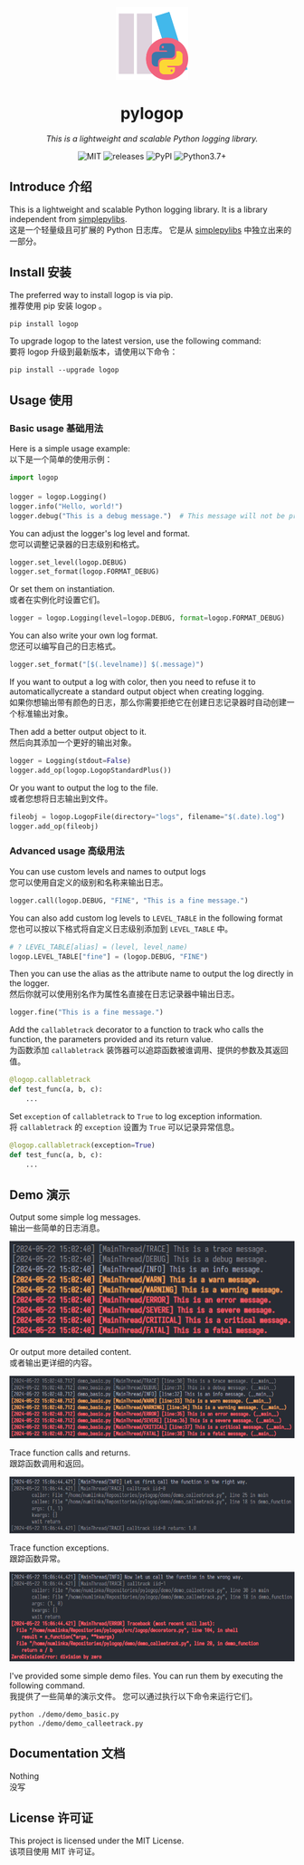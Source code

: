 <div align="center">
  <a style="text-decoration:none" href="https://github.com/numlinka/pylogop">
    <img width="128px" src="favicon.png" alt="pylogop">
  </a>
</dev>

<div align="center">

  # pylogop

  _This is a lightweight and scalable Python logging library._

</div>


<div align="center">
  <a style="text-decoration:none" href="https://opensource.org/license/mit">
    <img src="https://img.shields.io/badge/License-MIT-lightblue" alt="MIT"/>
  </a>
  <a style="text-decoration:none" href="https://pypi.org/project/logop">
    <img src="https://img.shields.io/badge/releases-v1.2.2-lightblue" alt="releases"/>
  </a>
  <a style="text-decoration:none" href="https://pypi.org/project/logop">
    <img src="https://img.shields.io/badge/PyPI-logop-lightblue" alt="PyPI"/>
  </a>
  <a style="text-decoration:none" href="https://www.python.org">
    <img src="https://img.shields.io/badge/Python-3.7+-lightblue" alt="Python3.7+"/>
  </a>
</div>

<p></p>

<!-- <div align="center">

  [English](docs/README_en.md)　|　[简体中文](docs/README_zh.md)

</div> -->


<div align="left" style="max-width: 1000px;">


## Introduce 介绍

This is a lightweight and scalable Python logging library.
It is a library independent from [simplepylibs](https://github.com/numlinka/simplepylibs).<br/>
这是一个轻量级且可扩展的 Python 日志库。
它是从 [simplepylibs](https://github.com/numlinka/simplepylibs) 中独立出来的一部分。


## Install 安装

The preferred way to install logop is via pip.<br/>
推荐使用 pip 安装 logop 。

```bash
pip install logop
```

To upgrade logop to the latest version, use the following command:<br/>
要将 logop 升级到最新版本，请使用以下命令：

```shell
pip install --upgrade logop
```


## Usage 使用

### Basic usage 基础用法

Here is a simple usage example:<br/>
以下是一个简单的使用示例：

```Python
import logop

logger = logop.Logging()
logger.info("Hello, world!")
logger.debug("This is a debug message.")  # This message will not be printed.
```

You can adjust the logger's log level and format.<br/>
您可以调整记录器的日志级别和格式。

```Python
logger.set_level(logop.DEBUG)
logger.set_format(logop.FORMAT_DEBUG)
```

Or set them on instantiation.<br/>
或者在实例化时设置它们。

```Python
logger = logop.Logging(level=logop.DEBUG, format=logop.FORMAT_DEBUG)
```

You can also write your own log format.<br/>
您还可以编写自己的日志格式。

```Python
logger.set_format("[$(.levelname)] $(.message)")
```


If you want to output a log with color,
then you need to refuse it to automaticallycreate a standard output object when creating logging. <br/>
如果你想输出带有颜色的日志，那么你需要拒绝它在创建日志记录器时自动创建一个标准输出对象。

Then add a better output object to it.<br/>
然后向其添加一个更好的输出对象。

```Python
logger = Logging(stdout=False)
logger.add_op(logop.LogopStandardPlus())
```

Or you want to output the log to the file.<br/>
或者您想将日志输出到文件。

```Python
fileobj = logop.LogopFile(directory="logs", filename="$(.date).log")
logger.add_op(fileobj)
```


### Advanced usage 高级用法

You can use custom levels and names to output logs<br/>
您可以使用自定义的级别和名称来输出日志。

```Python
logger.call(logop.DEBUG, "FINE", "This is a fine message.")
```

You can also add custom log levels to `LEVEL_TABLE` in the following format<br/>
您也可以按以下格式将自定义日志级别添加到 `LEVEL_TABLE` 中。

```Python
# ? LEVEL_TABLE[alias] = (level, level_name)
logop.LEVEL_TABLE["fine"] = (logop.DEBUG, "FINE")
```

Then you can use the alias as the attribute name to output the log directly in the logger.<br/>
然后你就可以使用别名作为属性名直接在日志记录器中输出日志。

```Python
logger.fine("This is a fine message.")
```

Add the `callabletrack` decorator to a function to track who calls the function,
the parameters provided and its return value.<br/>
为函数添加 `callabletrack` 装饰器可以追踪函数被谁调用、提供的参数及其返回值。

```Python
@logop.callabletrack
def test_func(a, b, c):
    ...
```

Set `exception` of `callabletrack` to `True` to log exception information.<br/>
将 `callabletrack` 的 `exception` 设置为 `True` 可以记录异常信息。

```Python
@logop.callabletrack(exception=True)
def test_func(a, b, c):
    ...
```


## Demo 演示

Output some simple log messages.<br/>
输出一些简单的日志消息。

![basic_log_output](image/log_output_basic.png)

Or output more detailed content.<br/>
或者输出更详细的内容。

![log_output_detailed](image/log_output_detailed.png)


Trace function calls and returns.<br/>
跟踪函数调用和返回。

![log_output_trace](image/call_trace.png)

Trace function exceptions.<br/>
跟踪函数异常。

![log_output_trace_exception](image/call_trace_exception.png)


I've provided some simple demo files. You can run them by executing the following command.<br/>
我提供了一些简单的演示文件。 您可以通过执行以下命令来运行它们。

```shell
python ./demo/demo_basic.py
python ./demo/demo_calleetrack.py
```


## Documentation 文档

Nothing<br/>
没写


## License 许可证

This project is licensed under the MIT License.<br/>
该项目使用 MIT 许可证。


</div>
